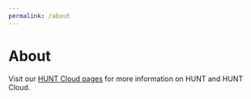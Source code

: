 ```yaml
---
permalink: /about
---
```


# About

Visit our [HUNT Cloud pages](https://www.ntnu.edu/mh/huntcloud) for more information on HUNT and HUNT Cloud.
